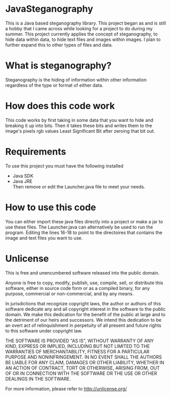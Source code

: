 # JavaSteganography
This is a Java based steganography library. This project began as and is still a hobby that I came across while looking for a project to do during my summer. This project currently applies the concept of steganography, to hide data within data, to hide text files and images within images. I plan to further expand this to other types of files and data.

# What is steganography?
Steganography is the hiding of information within other information regardless of the type or format of either data. 

# How does this code work
This code works by first taking in some data that you want to hide and breaking it up into bits. Then it takes these bits and writes them 
to the image's pixels rgb values Least Significant Bit after zeroing that bit out.

# Requirements
To use this project you must have the following installed  
* Java SDK 
* Java JRE  
Then remove or edit the Launcher.java file to meet your needs.

# How to use this code
You can either import these java files directly into a project or make a jar to use these files. The Launcher.java can alternatively be used to run the program. Editing the lines 16-18 to point to the directoires that contains the image and text files you want to use.

# Unlicense

This is free and unencumbered software released into the public domain.  

Anyone is free to copy, modify, publish, use, compile, sell, or distribute this software, either in source code form or as a compiled 
binary, for any purpose, commercial or non-commercial, and by any means.  

In jurisdictions that recognize copyright laws, the author or authors of this software dedicate any and all copyright interest in the 
software to the public domain. We make this dedication for the benefit of the public at large and to the detriment of our heirs and 
successors. We intend this dedication to be an overt act of relinquishment in perpetuity of all present and future rights to this 
software under copyright law.  

THE SOFTWARE IS PROVIDED "AS IS", WITHOUT WARRANTY OF ANY KIND, EXPRESS OR IMPLIED, INCLUDING BUT NOT LIMITED TO THE WARRANTIES OF 
MERCHANTABILITY, FITNESS FOR A PARTICULAR PURPOSE AND NONINFRINGEMENT. IN NO EVENT SHALL THE AUTHORS BE LIABLE FOR ANY CLAIM, 
DAMAGES OR OTHER LIABILITY, WHETHER IN AN ACTION OF CONTRACT, TORT OR OTHERWISE, ARISING FROM, OUT OF OR IN CONNECTION WITH THE 
SOFTWARE OR THE USE OR OTHER DEALINGS IN THE SOFTWARE.  

For more information, please refer to http://unlicense.org/  
